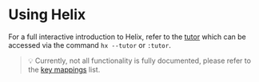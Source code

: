 # Using Helix

For a full interactive introduction to Helix, refer to the
[tutor](https://github.com/helix-editor/helix/blob/master/runtime/tutor) which
can be accessed via the command `hx --tutor` or `:tutor`.

> 💡 Currently, not all functionality is fully documented, please refer to the
> [key mappings](./keymap.md) list.

